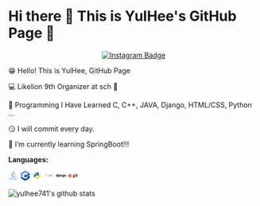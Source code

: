 # Hi there 👋 This is YulHee's GitHub Page 🤩


<div align=center>
	
[![Instagram Badge](https://img.shields.io/badge/Instagram-ff69b4?style=flat-square&logo=instagram&logoColor=white&link=https://www.instagram.com/yulludy/)](https://www.instagram.com/yulludy/)	
 

</div>

😁 Hello! This is YulHee, GitHub Page

💻 Likelion 9th Organizer at sch 🦁

🤩 Programming I Have Learned C, C++, JAVA, Django, HTML/CSS, Python ...

😏 I will commit every day.

🌱 I’m currently learning SpringBoot!!!


**Languages:**

<code><img height="20" src="https://raw.githubusercontent.com/github/explore/80688e429a7d4ef2fca1e82350fe8e3517d3494d/topics/c/c.png"></code>
<code><img height="20" src="https://raw.githubusercontent.com/github/explore/80688e429a7d4ef2fca1e82350fe8e3517d3494d/topics/cpp/cpp.png"></code>
<code><img height="20" src="https://raw.githubusercontent.com/github/explore/80688e429a7d4ef2fca1e82350fe8e3517d3494d/topics/python/python.png"></code>
<code><img height="20" src="https://raw.githubusercontent.com/github/explore/80688e429a7d4ef2fca1e82350fe8e3517d3494d/topics/java/java.png"></code>
<code><img height="20" src="https://raw.githubusercontent.com/github/explore/80688e429a7d4ef2fca1e82350fe8e3517d3494d/topics/django/django.png"></code>
<code><img height="20" src="https://raw.githubusercontent.com/github/explore/80688e429a7d4ef2fca1e82350fe8e3517d3494d/topics/git/git.png"></code>


![yulhee741's github stats](https://github-readme-stats.vercel.app/api?username=yulhee741&show_icons=true&hide_border=True&&theme=buefy)




